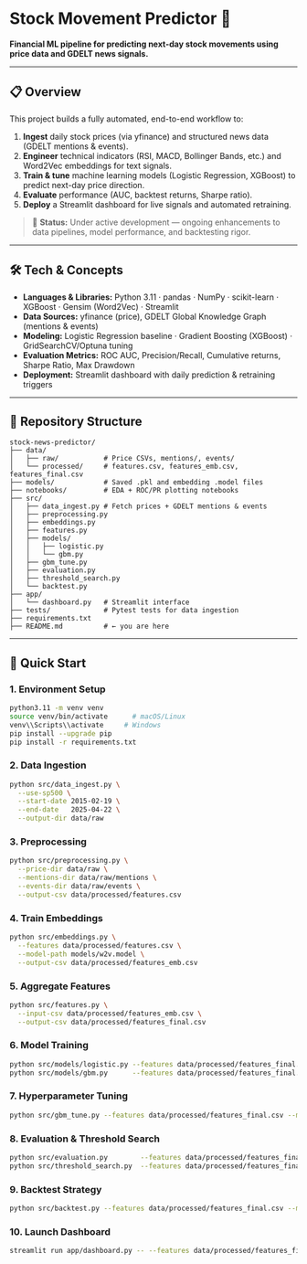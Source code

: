 # Stock Movement Predictor 🔄

**Financial ML pipeline for predicting next-day stock movements using price data and GDELT news signals.**

---

## 📋 Overview

This project builds a fully automated, end-to-end workflow to:

1. **Ingest** daily stock prices (via yfinance) and structured news data (GDELT mentions & events).
2. **Engineer** technical indicators (RSI, MACD, Bollinger Bands, etc.) and Word2Vec embeddings for text signals.
3. **Train & tune** machine learning models (Logistic Regression, XGBoost) to predict next-day price direction.
4. **Evaluate** performance (AUC, backtest returns, Sharpe ratio).
5. **Deploy** a Streamlit dashboard for live signals and automated retraining.

> 🔧 **Status:** Under active development — ongoing enhancements to data pipelines, model performance, and backtesting rigor.

---

## 🛠️ Tech & Concepts

- **Languages & Libraries:** Python 3.11 · pandas · NumPy · scikit-learn · XGBoost · Gensim (Word2Vec) · Streamlit
- **Data Sources:** yfinance (price), GDELT Global Knowledge Graph (mentions & events)
- **Modeling:** Logistic Regression baseline · Gradient Boosting (XGBoost) · GridSearchCV/Optuna tuning
- **Evaluation Metrics:** ROC AUC, Precision/Recall, Cumulative returns, Sharpe Ratio, Max Drawdown
- **Deployment:** Streamlit dashboard with daily prediction & retraining triggers

---

## 📁 Repository Structure

```
stock-news-predictor/
├── data/
│   ├── raw/           # Price CSVs, mentions/, events/
│   └── processed/     # features.csv, features_emb.csv, features_final.csv
├── models/            # Saved .pkl and embedding .model files
├── notebooks/         # EDA + ROC/PR plotting notebooks
├── src/
│   ├── data_ingest.py # Fetch prices + GDELT mentions & events
│   ├── preprocessing.py
│   ├── embeddings.py
│   ├── features.py
│   ├── models/
│   │   ├── logistic.py
│   │   └── gbm.py
│   ├── gbm_tune.py
│   ├── evaluation.py
│   ├── threshold_search.py
│   └── backtest.py
├── app/
│   └── dashboard.py   # Streamlit interface
├── tests/             # Pytest tests for data ingestion
├── requirements.txt
├── README.md          # ← you are here
```

---

## 🚀 Quick Start

### 1. Environment Setup

```bash
python3.11 -m venv venv
source venv/bin/activate      # macOS/Linux
venv\\Scripts\\activate     # Windows
pip install --upgrade pip
pip install -r requirements.txt
```

### 2. Data Ingestion

```bash
python src/data_ingest.py \
  --use-sp500 \
  --start-date 2015-02-19 \
  --end-date   2025-04-22 \
  --output-dir data/raw
```

### 3. Preprocessing

```bash
python src/preprocessing.py \
  --price-dir data/raw \
  --mentions-dir data/raw/mentions \
  --events-dir data/raw/events \
  --output-csv data/processed/features.csv
```

### 4. Train Embeddings

```bash
python src/embeddings.py \
  --features data/processed/features.csv \
  --model-path models/w2v.model \
  --output-csv data/processed/features_emb.csv
```

### 5. Aggregate Features

```bash
python src/features.py \
  --input-csv data/processed/features_emb.csv \
  --output-csv data/processed/features_final.csv
```

### 6. Model Training

```bash
python src/models/logistic.py --features data/processed/features_final.csv --model-out models/logistic.pkl --test-size 0.2
python src/models/gbm.py      --features data/processed/features_final.csv --model-out models/gbm.pkl      --test-size 0.2 --n-estimators 200 --learning-rate 0.05 --max-depth 5
```

### 7. Hyperparameter Tuning

```bash
python src/gbm_tune.py --features data/processed/features_final.csv --model-out models/gbm_tuned.pkl
```

### 8. Evaluation & Threshold Search

```bash
python src/evaluation.py        --features data/processed/features_final.csv --model-path models/gbm_tuned.pkl --test-size 0.2
python src/threshold_search.py  --features data/processed/features_final.csv --model-path models/gbm_tuned.pkl --test-size 0.2
```

### 9. Backtest Strategy

```bash
python src/backtest.py --features data/processed/features_final.csv --model-path models/gbm_tuned.pkl --threshold 0.46
```

### 10. Launch Dashboard

```bash
streamlit run app/dashboard.py -- --features data/processed/features_final.csv --model models/gbm_tuned.pkl
```

